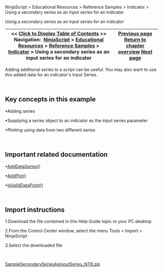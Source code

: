 ﻿


NinjaScript \> Educational Resources \> Reference Samples \> Indicator \> Using a secondary series as an input series for an indicator






















Using a secondary series as an input series for an indicator







| \<\< [Click to Display Table of Contents](using_a_secondary_series_as_an.md) \>\> **Navigation:**     [NinjaScript](ninjascript-1.md) \> [Educational Resources](educational_resources-1.md) \> [Reference Samples](reference_samples-1.md) \> [Indicator](indicator2-1.md) \> Using a secondary series as an input series for an indicator | [Previous page](removing_and_custom_formatting-1.md) [Return to chapter overview](indicator2-1.md) [Next page](using_a_series_or_dataseries_o-1.md) |
| --- | --- |











Adding additional series to a script can be useful. You may also want to use this added data for an indicator's Input Series.


 


## Key concepts in this example


•Adding series

•Supplying a series object to an indicator as the input series parameter

•Plotting using data from two different series

 


## Important related documentation


•[AddDataSeries()](http://www.ninjatrader.com/support/helpGuides/nt8/en-us/adddataseries.md)

•[AddPlot()](https://ninjatrader.com/support/helpGuides/nt8/en-us/addplot.md)

•[IsValidDataPoint()](https://ninjatrader.com/support/helpGuides/nt8/en-us/isvaliddatapoint.md)

 


## Import instructions


1\.Download the file contained in this Help Guide topic to your PC desktop

2\.From the Control Center window, select the menu Tools \> Import \> NinjaScript

3\.Select the downloaded file

 


[SampleSecondarySeriesAsInputSeries\_NT8\.zip](samples/SampleSecondarySeriesAsInputSeries_NT8.zip)








